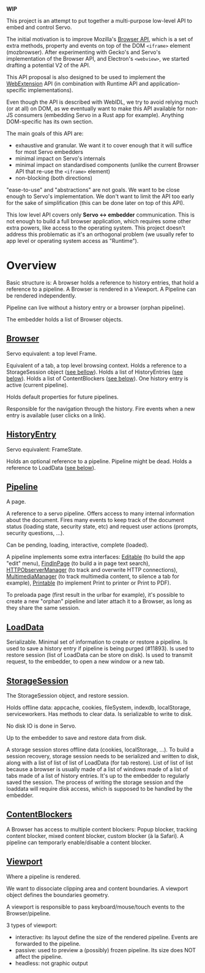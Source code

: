 **WIP**

This project is an attempt to put together a multi-purpose low-level API to
embed and control Servo.

The initial motivation is to improve Mozilla's [Browser
API](https://developer.mozilla.org/en-US/docs/Web/API/Using_the_Browser_API),
which is a set of extra methods, property and events on top of the DOM
`<iframe>` element (mozbrowser). After experimenting with Gecko's and Servo's
implementation of the Browser API, and Electron's `<webview>`, we started
drafting a potential V2 of the API.

This API proposal is also designed to be used to implement the
[WebExtension](https://developer.chrome.com/extensions) API (in combination
with Runtime API and application-specific implementations).

Even though the API is described with WebIDL, we try to avoid relying much (or
at all) on DOM, as we eventually want to make this API available for non-JS
consumers (embedding Servo in a Rust app for example). Anything DOM-specific
has its own section.

The main goals of this API are:
- exhaustive and granular. We want it to cover enough that it will suffice for
  most Servo embedders
- minimal impact on Servo's internals
- minimal impact on standardised components (unlike the current Browser API
  that re-use the `<iframe>` element)
- non-blocking (both directions)

"ease-to-use" and "abstractions" are not goals. We want to be close enough to
Servo's implementation. We don't want to limit the API too early for the sake
of simplification (this can be done later on top of this API).

This low level API covers only **Servo <-> embedder** communication. This is
not enough to build a full browser application, which requires some other extra
powers, like access to the operating system. This project doesn't address this
problematic as it's an orthogonal problem (we usually refer to app level or
operating system access as "Runtime").

# Overview

Basic structure is: A browser holds a reference to history entries, that hold
a reference to a pipeline. A Browser is rendered in a Viewport.
A Pipeline can be rendered independently.

Pipeline can live without a history entry or a browser (orphan pipeline).

The embedder holds a list of Browser objects.

## [Browser](webidls/Browser.webidl)

Servo equivalent: a top level Frame.

Equivalent of a tab, a top level browsing context. Holds a reference to a
StorageSession object ([see bellow](#storagesession)). Holds a list of HistoryEntries
([see below](#historyentry)). Holds a list of ContentBlockers ([see below](#contentblockers)).
One history entry is active (current pipeline).

Holds default properties for future pipelines.

Responsible for the navigation through the history. Fire events when a new entry
is available (user clicks on a link).

## [HistoryEntry](webidls/HistoryEntry.webidl)

Servo equivalent: FrameState.

Holds an optional reference to a pipeline. Pipeline might be dead. Holds a
reference to LoadData ([see below](#loaddata)).

## [Pipeline](webidls/Pipeline.webidl)

A page.

A reference to a servo pipeline. Offers access to many internal information
about the document. Fires many events to keep track of the document status
(loading state, security state, etc) and request user actions (prompts,
security questions, …).

Can be pending, loading, interactive, complete (loaded).

A pipeline implements some extra interfaces: [Editable](webidls/Editable.webidl)
(to build the app "edit" menu), [FindInPage](webidls/FindInPage.webidl) (to build
a in page text search), [HTTPObserverManager](webidls/HTTPObserverManager.webidl)
(to track and overwrite HTTP connections), [MultimediaManager](webidls/MultimediaManager.webidl)
(to track multimedia content, to silence a tab for example),
[Printable](webidls/Printable.webidl) (to implement Print to printer or Print to PDF).

To preloada page (first result in the urlbar for example),
it's possible to create a new "orphan" pipeline and later attach it to a
Browser, as long as they share the same session.

## [LoadData](webidls/LoadData.webidl)

Serializable. Minimal set of information to create or restore a pipeline. Is
used to save a history entry if pipeline is being purged (#11893). Is used to
restore session (list of LoadData can be store on disk). Is used to transmit
request, to the embedder, to open a new window or a new tab.

## [StorageSession](webidls/Session.webidl) 

The StorageSession object, and restore session.

Holds offline data: appcache, cookies, fileSystem, indexdb, localStorage,
serviceworkers. Has methods to clear data. Is serializable to write to disk.

No disk IO is done in Servo.

Up to the embedder to save and restore data from disk.

A storage session stores offline data (cookies, localStorage, …). To build a
session recovery, storage session needs to be serialized and written to disk,
along with a list of list of list of LoadData (for tab restore). List of list
of list because a browser is usually made of a list of windows made of a list
of tabs made of a list of history entries. It's up to the embedder to
regularly saved the session. The process of writing the storage session and
the loaddata will require disk access, which is supposed to be handled by the
embedder.

## [ContentBlockers](webidls/ContentBlockers.webidl)

A Browser has access to multiple content blockers: Popup blocker, tracking
content blocker, mixed content blocker, custom blocker (à la Safari). A
pipeline can temporarly enable/disable a content blocker.

## [Viewport](webidls/Viewport.webidl)

Where a pipeline is rendered.

We want to dissociate clipping area and content boundaries. A viewport object
defines the boundaries geometry.

A viewport is responsible to pass keyboard/mouse/touch events to the
Browser/pipeline.

3 types of viewport:
- interactive: its layout define the size of the rendered pipeline. Events
  are forwarded to the pipeline.
- passive: used to preview a (possibly) frozen pipeline. Its size does NOT
  affect the pipeline.
- headless: not graphic output


